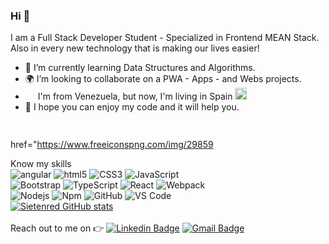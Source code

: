 ### Hi :wave:

I am a Full Stack Developer Student - Specialized in Frontend MEAN Stack. Also in every new technology that is making our lives easier!
- 🧩 I’m currently learning Data Structures and Algorithms.
- 🌍 I’m looking to collaborate on a PWA - Apps - and Webs projects.
-  <img src="https://icons.iconarchive.com/icons/wikipedia/flags/48/VE-Venezuela-Flag-icon.png" width="16"/>     I'm from Venezuela, but now, I'm living in Spain  <img src="https://icons.iconarchive.com/icons/custom-icon-design/flat-europe-flag/64/Spain-icon.png" width="19"/>
- 🚀 I hope you can enjoy my code and it will help you.

<img src="https://www.freeiconspng.com/img/29859
" width="15"/>

href="https://www.freeiconspng.com/img/29859

Know my skills 
<br>
<img alt="angular" src="https://img.shields.io/badge/-Angular-DD0031?style=flat-square&logo=angular&logoColor=white" />
<img alt="html5" src="https://img.shields.io/badge/-HTML5-E34F26?style=flat-square&logo=html5&logoColor=white" />
![CSS3](https://img.shields.io/badge/-CSS3-%231572B6?style=flat-square&logo=css3)
![JavaScript](https://img.shields.io/badge/-JavaScript-%23F7DF1C?style=flat-square&logo=javascript&logoColor=000000&labelColor=%23F7DF1C&color=%23FFCE5A)
<br>
![Bootstrap](https://img.shields.io/badge/-Bootstrap-563D7C?style=flat-square&logo=Bootstrap)
<img alt="TypeScript" src="https://img.shields.io/badge/-TypeScript-007ACC?style=flat-square&logo=typescript&logoColor=white" />
<img alt="React" src="https://img.shields.io/badge/-React-45b8d8?style=flat-square&logo=react&logoColor=white" />
<img alt="Webpack" src="https://img.shields.io/badge/-Webpack-8DD6F9?style=flat-square&logo=webpack&logoColor=white" /> 
<br>
![Nodejs](https://img.shields.io/badge/-Nodejs-339933?style=flat-square&logo=Node.js&logoColor=ffffff)
![Npm](https://img.shields.io/badge/-npm-CB3837?style=flat-square&logo=npm)
![GitHub](https://img.shields.io/badge/-GitHub-181717?style=flat-square&logo=github)
![VS Code](http://img.shields.io/badge/-VS%20Code-007ACC?style=flat-square&logo=visual-studio-code&logoColor=ffffff)
<br>
[![Sietenred GitHub stats](https://github-readme-stats.vercel.app/api?username=sietenred)](https://github.com/anuraghazra/github-readme-stats)
<br>
<br>
Reach out to me on :point_right: [![Linkedin Badge](https://img.shields.io/badge/-Linkedin-4169E1?style=flat-square&logo=Linkedin&logoColor=white&&link=https://www.linkedin.com/in/fabianchirino/)](https://www.linkedin.com/in/fabianchirino/)
[![Gmail Badge](https://img.shields.io/badge/-Gmail-c14438?style=flat-square&logo=Gmail&logoColor=white&link=mailto:rvividha@gmail.com)](mailto:sietenred@gmail.com)

